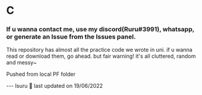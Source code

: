 # C


### If u wanna contact me, use my discord(Ruru#3991), whatsapp, or generate an Issue from the Issues panel.

This repository has almost all the practice code we wrote in uni. 
if u wanna read or download them, go ahead. 
but fair warning! it's all cluttered, random and messy~

Pushed from local PF folder

--- Isuru 👋
last updated on 19/06/2022
